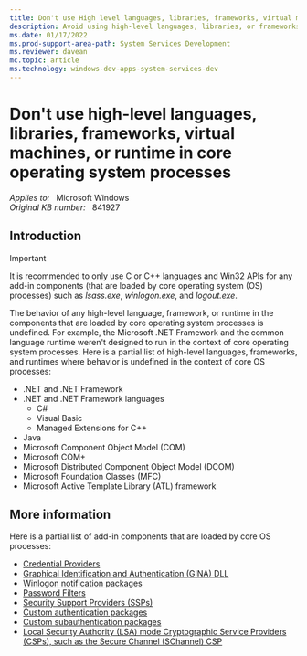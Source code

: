 ```yaml
---
title: Don't use High level languages, libraries, frameworks, virtual machines, or runtimes in core operating system processes
description: Avoid using high-level languages, libraries, or frameworks when building add-in components loaded by system processes.
ms.date: 01/17/2022
ms.prod-support-area-path: System Services Development
ms.reviewer: davean
mc.topic: article
ms.technology: windows-dev-apps-system-services-dev
---
```

# Don't use high-level languages, libraries, frameworks, virtual machines, or runtime in core operating system processes

_Applies to:_ &nbsp; Microsoft Windows  
_Original KB number:_ &nbsp; 841927

## Introduction

> [!IMPORTANT]
> It is recommended to only use C or C++ languages and Win32 APIs for any add-in components (that are loaded by core operating system (OS) processes) such as *lsass.exe*, *winlogon.exe*, and *logout.exe*.

The behavior of any high-level language, framework, or runtime in the components that are loaded by core operating system processes is undefined. For example, the Microsoft .NET Framework and the common language runtime weren't designed to run in the context of core operating system processes. Here is a partial list of high-level languages, frameworks, and runtimes where behavior is undefined in the context of core OS processes:
- .NET and .NET Framework
- .NET and .NET Framework languages
    - C#
    - Visual Basic
    - Managed Extensions for C++
- Java
- Microsoft Component Object Model (COM)
- Microsoft COM+
- Microsoft Distributed Component Object Model (DCOM)
- Microsoft Foundation Classes (MFC)
- Microsoft Active Template Library (ATL) framework

## More information

Here is a partial list of add-in components that are loaded by core OS processes:

- [Credential Providers](/windows/win32/secauthn/winlogon-and-credential-providers)
- [Graphical Identification and Authentication (GINA) DLL](/windows/win32/secauthn/winlogon-and-gina)
- [Winlogon notification packages](/windows/win32/secauthn/winlogon-notification-packages)
- [Password Filters](/windows/win32/secmgmt/password-filters)
- [Security Support Providers (SSPs)](/windows/win32/rpc/security-support-providers-ssps-)
- [Custom authentication packages](/windows/win32/secauthn/authentication-packages)
- [Custom subauthentication packages](/windows/win32/secauthn/subauthentication-packages)
- [Local Security Authority (LSA) mode Cryptographic Service Providers (CSPs), such as the Secure Channel (SChannel) CSP](/windows/win32/seccrypto/cryptographic-service-providers)
